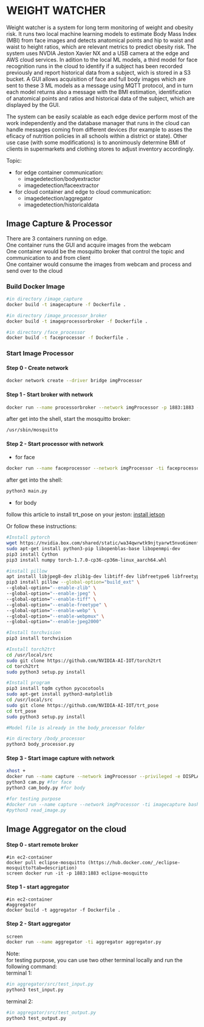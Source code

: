 # WEIGHT WATCHER
Weight watcher is a system for long term monitoring of weight and obesity risk. It runs two local machine learning models to estimate Body Mass Index (MBI) from face images and detects anatomical points and hip to waist and waist to height ratios, which are relevant metrics to predict obesity risk. The system uses NVDIA Jeston Xavier NX and a USB camera at the edge and AWS cloud services. In adition to the local ML models, a third model for face recognition runs in the cloud to identify if a subject has been recorded previously and report historical data from a subject, wich is stored in a S3 bucket. A GUI allows acquisition of face and full body images which are sent to these 3 ML models as a message using MQTT protocol, and in turn each model returns also a message with the BMI estimation, identification of anatomical points and ratios and historical data of the subject, which are displayed by the GUI.

The system can be easily scalable as each edge device perform most of the work independently and the database manager that runs in the cloud can handle messages coming from different devices (for example to asses the eficacy of nutrition policies in all schools within a district or state). Other use case (with some modifications) is to anonimously determine BMI of clients in supermarkets and clothing stores to adjust inventory accordingly.

Topic:  
* for edge container communication: 
  * imagedetection/bodyextractor  
  * imagedetection/faceextractor
* for cloud container and edge to cloud communication: 
  * imagedetection/aggregator  
  * imagedetection/historicaldata

## Image Capture & Processor
There are 3 containers running on edge.  
One container runs the GUI and acquire images from the webcam  
One container would be the mosquitto broker that control the topic and communication to and from client  
One container would consume the images from webcam and process and send over to the cloud

### Build Docker Image
```sh
#in directory /image_capture
docker build -t imagecapture -f Dockerfile .

#in directory /image_processor_broker
docker build -t imageprocessorbroker -f Dockerfile .

#in directory /face_processor
docker build -t faceprocessor -f Dockerfile .

```
### Start Image Processor

#### Step 0 -  Create network
```sh
docker network create --driver bridge imgProcessor
```

#### Step 1 - Start broker with network
```sh
docker run --name processorbroker --network imgProcessor -p 1883:1883 -ti imageprocessorbroker sh
```
after get into the shell, start the mosquitto broker:
```sh
/usr/sbin/mosquitto
```

#### Step 2 - Start processor with network

* for face
```sh
docker run --name faceprocessor --network imgProcessor -ti faceprocessor sh
```
after get into the shell:
```sh
python3 main.py
```

* for body  

follow this article to install trt_pose on your jeston: [install jetson](https://spyjetson.blogspot.com/2019/12/jetsonnano-human-pose-estimation-using.html)  

Or follow these instructions:
```sh
#Install pytorch
wget https://nvidia.box.com/shared/static/wa34qwrwtk9njtyarwt5nvo6imenfy26.whl -O torch-1.7.0-cp36-cp36m-linux_aarch64.whl
sudo apt-get install python3-pip libopenblas-base libopenmpi-dev 
pip3 install Cython
pip3 install numpy torch-1.7.0-cp36-cp36m-linux_aarch64.whl

#install pillow  
apt install libjpeg8-dev zlib1g-dev libtiff-dev libfreetype6 libfreetype6-dev libwebp-dev libopenjp2-7-dev libopenjp2-7-dev -y
pip3 install pillow --global-option="build_ext" \
--global-option="--enable-zlib" \
--global-option="--enable-jpeg" \
--global-option="--enable-tiff" \
--global-option="--enable-freetype" \
--global-option="--enable-webp" \
--global-option="--enable-webpmux" \
--global-option="--enable-jpeg2000"

#Install torchvision
pip3 install torchvision 

#Install torch2trt
cd /usr/local/src
sudo git clone https://github.com/NVIDIA-AI-IOT/torch2trt
cd torch2trt
sudo python3 setup.py install

#Install program 
pip3 install tqdm cython pycocotools
sudo apt-get install python3-matplotlib
cd /usr/local/src
sudo git clone https://github.com/NVIDIA-AI-IOT/trt_pose
cd trt_pose
sudo python3 setup.py install

#Model file is already in the body_processor folder

```

```sh
#in directory /body_processor
python3 body_processor.py
```

#### Step 3 - Start image capture with network
```sh
xhost +
docker run --name capture --network imgProcessor --privileged -e DISPLAY=$DISPLAY -v /tmp/.X11-unix:/tmp/.X11-unix -ti imagecapture bash
python3 cam.py #for face
python3 cam_body.py #for body

#for testing purpose
#docker run --name capture --network imgProcessor -ti imagecapture bash
#python3 read_image.py 
```

## Image Aggregator on the cloud

#### Step 0 -  start remote broker
```
#in ec2-container
docker pull eclipse-mosquitto (https://hub.docker.com/_/eclipse-mosquitto?tab=description)
screen docker run -it -p 1883:1883 eclipse-mosquitto
```
#### Step 1 -  start aggregator
```
#in ec2-container
#aggregator
docker build -t aggregator -f Dockerfile .
```

#### Step 2 - Start aggregator
```sh
screen 
docker run --name aggregator -ti aggregator aggregator.py
```

Note:  
for testing purpose, you can use two other terminal locally and run the following command:  
terminal 1:   
```sh
#in aggregator/src/test_input.py
python3 test_input.py
```
terminal 2:  
```sh
#in aggregator/src/test_output.py
python3 test_output.py
```
